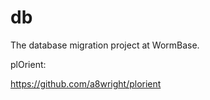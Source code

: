 db
==

The database migration project at WormBase.

plOrient:

https://github.com/a8wright/plorient

